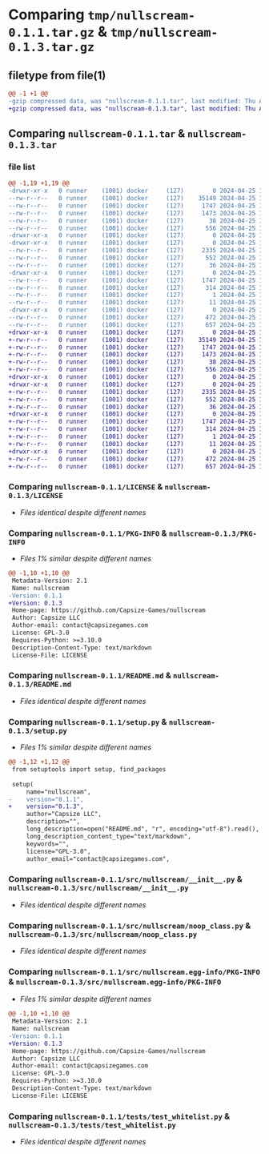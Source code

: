 # Comparing `tmp/nullscream-0.1.1.tar.gz` & `tmp/nullscream-0.1.3.tar.gz`

## filetype from file(1)

```diff
@@ -1 +1 @@
-gzip compressed data, was "nullscream-0.1.1.tar", last modified: Thu Apr 25 17:38:51 2024, max compression
+gzip compressed data, was "nullscream-0.1.3.tar", last modified: Thu Apr 25 17:45:18 2024, max compression
```

## Comparing `nullscream-0.1.1.tar` & `nullscream-0.1.3.tar`

### file list

```diff
@@ -1,19 +1,19 @@
-drwxr-xr-x   0 runner    (1001) docker     (127)        0 2024-04-25 17:38:51.891032 nullscream-0.1.1/
--rw-r--r--   0 runner    (1001) docker     (127)    35149 2024-04-25 17:38:47.000000 nullscream-0.1.1/LICENSE
--rw-r--r--   0 runner    (1001) docker     (127)     1747 2024-04-25 17:38:51.891032 nullscream-0.1.1/PKG-INFO
--rw-r--r--   0 runner    (1001) docker     (127)     1473 2024-04-25 17:38:47.000000 nullscream-0.1.1/README.md
--rw-r--r--   0 runner    (1001) docker     (127)       38 2024-04-25 17:38:51.891032 nullscream-0.1.1/setup.cfg
--rw-r--r--   0 runner    (1001) docker     (127)      556 2024-04-25 17:38:47.000000 nullscream-0.1.1/setup.py
-drwxr-xr-x   0 runner    (1001) docker     (127)        0 2024-04-25 17:38:51.891032 nullscream-0.1.1/src/
-drwxr-xr-x   0 runner    (1001) docker     (127)        0 2024-04-25 17:38:51.891032 nullscream-0.1.1/src/nullscream/
--rw-r--r--   0 runner    (1001) docker     (127)     2335 2024-04-25 17:38:47.000000 nullscream-0.1.1/src/nullscream/__init__.py
--rw-r--r--   0 runner    (1001) docker     (127)      552 2024-04-25 17:38:47.000000 nullscream-0.1.1/src/nullscream/noop_class.py
--rw-r--r--   0 runner    (1001) docker     (127)       36 2024-04-25 17:38:47.000000 nullscream-0.1.1/src/nullscream/noop_function.py
-drwxr-xr-x   0 runner    (1001) docker     (127)        0 2024-04-25 17:38:51.891032 nullscream-0.1.1/src/nullscream.egg-info/
--rw-r--r--   0 runner    (1001) docker     (127)     1747 2024-04-25 17:38:51.000000 nullscream-0.1.1/src/nullscream.egg-info/PKG-INFO
--rw-r--r--   0 runner    (1001) docker     (127)      314 2024-04-25 17:38:51.000000 nullscream-0.1.1/src/nullscream.egg-info/SOURCES.txt
--rw-r--r--   0 runner    (1001) docker     (127)        1 2024-04-25 17:38:51.000000 nullscream-0.1.1/src/nullscream.egg-info/dependency_links.txt
--rw-r--r--   0 runner    (1001) docker     (127)       11 2024-04-25 17:38:51.000000 nullscream-0.1.1/src/nullscream.egg-info/top_level.txt
-drwxr-xr-x   0 runner    (1001) docker     (127)        0 2024-04-25 17:38:51.891032 nullscream-0.1.1/tests/
--rw-r--r--   0 runner    (1001) docker     (127)      472 2024-04-25 17:38:47.000000 nullscream-0.1.1/tests/test_blacklist.py
--rw-r--r--   0 runner    (1001) docker     (127)      657 2024-04-25 17:38:47.000000 nullscream-0.1.1/tests/test_whitelist.py
+drwxr-xr-x   0 runner    (1001) docker     (127)        0 2024-04-25 17:45:18.420873 nullscream-0.1.3/
+-rw-r--r--   0 runner    (1001) docker     (127)    35149 2024-04-25 17:45:14.000000 nullscream-0.1.3/LICENSE
+-rw-r--r--   0 runner    (1001) docker     (127)     1747 2024-04-25 17:45:18.420873 nullscream-0.1.3/PKG-INFO
+-rw-r--r--   0 runner    (1001) docker     (127)     1473 2024-04-25 17:45:14.000000 nullscream-0.1.3/README.md
+-rw-r--r--   0 runner    (1001) docker     (127)       38 2024-04-25 17:45:18.420873 nullscream-0.1.3/setup.cfg
+-rw-r--r--   0 runner    (1001) docker     (127)      556 2024-04-25 17:45:14.000000 nullscream-0.1.3/setup.py
+drwxr-xr-x   0 runner    (1001) docker     (127)        0 2024-04-25 17:45:18.416874 nullscream-0.1.3/src/
+drwxr-xr-x   0 runner    (1001) docker     (127)        0 2024-04-25 17:45:18.420873 nullscream-0.1.3/src/nullscream/
+-rw-r--r--   0 runner    (1001) docker     (127)     2335 2024-04-25 17:45:14.000000 nullscream-0.1.3/src/nullscream/__init__.py
+-rw-r--r--   0 runner    (1001) docker     (127)      552 2024-04-25 17:45:14.000000 nullscream-0.1.3/src/nullscream/noop_class.py
+-rw-r--r--   0 runner    (1001) docker     (127)       36 2024-04-25 17:45:14.000000 nullscream-0.1.3/src/nullscream/noop_function.py
+drwxr-xr-x   0 runner    (1001) docker     (127)        0 2024-04-25 17:45:18.420873 nullscream-0.1.3/src/nullscream.egg-info/
+-rw-r--r--   0 runner    (1001) docker     (127)     1747 2024-04-25 17:45:18.000000 nullscream-0.1.3/src/nullscream.egg-info/PKG-INFO
+-rw-r--r--   0 runner    (1001) docker     (127)      314 2024-04-25 17:45:18.000000 nullscream-0.1.3/src/nullscream.egg-info/SOURCES.txt
+-rw-r--r--   0 runner    (1001) docker     (127)        1 2024-04-25 17:45:18.000000 nullscream-0.1.3/src/nullscream.egg-info/dependency_links.txt
+-rw-r--r--   0 runner    (1001) docker     (127)       11 2024-04-25 17:45:18.000000 nullscream-0.1.3/src/nullscream.egg-info/top_level.txt
+drwxr-xr-x   0 runner    (1001) docker     (127)        0 2024-04-25 17:45:18.420873 nullscream-0.1.3/tests/
+-rw-r--r--   0 runner    (1001) docker     (127)      472 2024-04-25 17:45:14.000000 nullscream-0.1.3/tests/test_blacklist.py
+-rw-r--r--   0 runner    (1001) docker     (127)      657 2024-04-25 17:45:14.000000 nullscream-0.1.3/tests/test_whitelist.py
```

### Comparing `nullscream-0.1.1/LICENSE` & `nullscream-0.1.3/LICENSE`

 * *Files identical despite different names*

### Comparing `nullscream-0.1.1/PKG-INFO` & `nullscream-0.1.3/PKG-INFO`

 * *Files 1% similar despite different names*

```diff
@@ -1,10 +1,10 @@
 Metadata-Version: 2.1
 Name: nullscream
-Version: 0.1.1
+Version: 0.1.3
 Home-page: https://github.com/Capsize-Games/nullscream
 Author: Capsize LLC
 Author-email: contact@capsizegames.com
 License: GPL-3.0
 Requires-Python: >=3.10.0
 Description-Content-Type: text/markdown
 License-File: LICENSE
```

### Comparing `nullscream-0.1.1/README.md` & `nullscream-0.1.3/README.md`

 * *Files identical despite different names*

### Comparing `nullscream-0.1.1/setup.py` & `nullscream-0.1.3/setup.py`

 * *Files 1% similar despite different names*

```diff
@@ -1,12 +1,12 @@
 from setuptools import setup, find_packages
 
 setup(
     name="nullscream",
-    version="0.1.1",
+    version="0.1.3",
     author="Capsize LLC",
     description="",
     long_description=open("README.md", "r", encoding="utf-8").read(),
     long_description_content_type="text/markdown",
     keywords="",
     license="GPL-3.0",
     author_email="contact@capsizegames.com",
```

### Comparing `nullscream-0.1.1/src/nullscream/__init__.py` & `nullscream-0.1.3/src/nullscream/__init__.py`

 * *Files identical despite different names*

### Comparing `nullscream-0.1.1/src/nullscream/noop_class.py` & `nullscream-0.1.3/src/nullscream/noop_class.py`

 * *Files identical despite different names*

### Comparing `nullscream-0.1.1/src/nullscream.egg-info/PKG-INFO` & `nullscream-0.1.3/src/nullscream.egg-info/PKG-INFO`

 * *Files 1% similar despite different names*

```diff
@@ -1,10 +1,10 @@
 Metadata-Version: 2.1
 Name: nullscream
-Version: 0.1.1
+Version: 0.1.3
 Home-page: https://github.com/Capsize-Games/nullscream
 Author: Capsize LLC
 Author-email: contact@capsizegames.com
 License: GPL-3.0
 Requires-Python: >=3.10.0
 Description-Content-Type: text/markdown
 License-File: LICENSE
```

### Comparing `nullscream-0.1.1/tests/test_whitelist.py` & `nullscream-0.1.3/tests/test_whitelist.py`

 * *Files identical despite different names*

